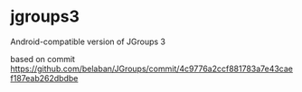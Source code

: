 jgroups3
========

Android-compatible version of JGroups 3

based on commit https://github.com/belaban/JGroups/commit/4c9776a2ccf881783a7e43caef187eab262dbdbe